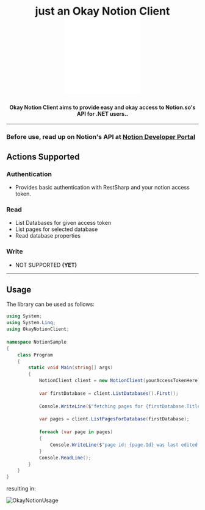 <h1 align="center">
    just an Okay Notion Client
    <br>
  <img src="https://github.com/johnpierson/OkayNotionClient/blob/main/!documentation/notion-logo-white.png" alt="Relay" width="200">
</h1>
<h4 align="center">Okay Notion Client aims to provide easy and okay access to Notion.so's API for .NET users..</h4>

---

### Before use, read up on Notion's API at [Notion Developer Portal](https://developers.notion.com/)

## Actions Supported

### Authentication
- Provides basic authentication with RestSharp and your notion access token.

### Read
- List Databases for given access token
- List pages for selected database
- Read database properties

### Write
- NOT SUPPORTED **(YET)**

---

## Usage

The library can be used as follows:
```csharp
using System;
using System.Linq;
using OkayNotionClient;

namespace NotionSample
{
    class Program
    {
        static void Main(string[] args)
        {
            NotionClient client = new NotionClient(yourAccessTokenHere);

            var firstDatabase = client.ListDatabases().First();
            
            Console.WriteLine($"fetching pages for {firstDatabase.Title.First().PlainText}");

            var pages = client.ListPagesForDatabase(firstDatabase);

            foreach (var page in pages)
            {
                Console.WriteLine($"page id: {page.Id} was last edited at {page.LastEditedTime}");
            }
            Console.ReadLine();
        }
    }
}
```

resulting in:

<img src="https://github.com/johnpierson/OkayNotionClient/blob/main/!documentation/01_Usage.gif" alt="OkayNotionUsage" width="800">

